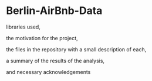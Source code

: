 # Berlin-AirBnb-Data


libraries used, 

the motivation for the project, 

the files in the repository with a small description of each, 

a summary of the results of the analysis, 


and necessary acknowledgements
